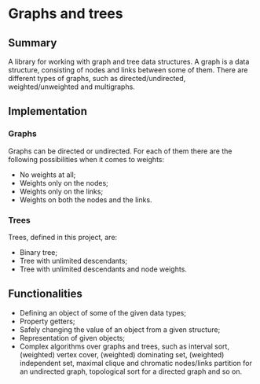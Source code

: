 # Graphs and trees

## Summary

A library for working with graph and tree data structures.
A graph is a data structure, consisting of nodes and links between some of them. There are different types of graphs, such as directed/undirected, weighted/unweighted and multigraphs.

## Implementation

### Graphs

Graphs can be directed or undirected. For each of them there are the following possibilities when it comes to weights:

- No weights at all;
- Weights only on the nodes;
- Weights only on the links;
- Weights on both the nodes and the links.

### Trees

Trees, defined in this project, are:

- Binary tree;
- Tree with unlimited descendants;
- Tree with unlimited descendants and node weights.

## Functionalities

- Defining an object of some of the given data types;
- Property getters;
- Safely changing the value of an object from a given structure;
- Representation of given objects;
- Complex algorithms over graphs and trees, such as interval sort, (weighted) vertex cover, (weighted) dominating set, (weighted) independent set, maximal clique and chromatic nodes/links partition for an undirected graph, topological sort for a directed graph and so on.
